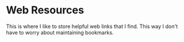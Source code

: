 # Web Resources

This is where I like to store helpful web links that I find. This way I don't have to worry about maintaining bookmarks.
